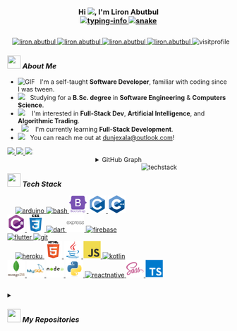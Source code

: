 <h3 align="center">
    Hi <img src="https://c.tenor.com/D5L3scQHFb4AAAAi/bt21-hi.gif" width="32px">, I'm Liron Abutbul<br>
    <a href="https://github.com/ladunjexa">
        <img src="https://readme-typing-svg.herokuapp.com/?lines=B.Sc.%20Computer-Science%20student%20🔬;Full-Stack%20Developer;Software%20Developer;Experienced%20stock%20trader%20💹;Target%20Focused%20🎯&font=Fira&center=true&width=380&height=38&color=0056D2&vCenter=true&size=19&pause=1000" alt="typing-info">
    </a>
    <a href="https://github.com/ladunjexa">
        <img src="https://raw.githubusercontent.com/ladunjexa/ladunjexa/output/github-contribution-grid-snake.svg" alt="snake" height="70%" width="70%"/>
    </a>
</h3>
<h2></h2>
<p align="right">
    <a href="https://twitter.com/lironabutbul6" target="blank">
        <img src="https://raw.githubusercontent.com/rahuldkjain/github-profile-readme-generator/master/src/images/icons/Social/twitter.svg" alt="liron.abutbul" height="20" width="26" />
    </a>
    <a href="https://linkedin.com/in/liron.abutbul" target="blank">
        <img src="https://raw.githubusercontent.com/rahuldkjain/github-profile-readme-generator/master/src/images/icons/Social/linked-in-alt.svg" alt="liron.abutbul" height="20" width="26" />
    </a>
    <a href="https://fb.com/liron.abutbul.773" target="blank">
        <img src="https://raw.githubusercontent.com/rahuldkjain/github-profile-readme-generator/master/src/images/icons/Social/facebook.svg" alt="liron.abutbul" height="20" width="26" />
    </a>
    <a href="https://instagram.com/lironabutbul" target="blank">
        <img src="https://raw.githubusercontent.com/rahuldkjain/github-profile-readme-generator/master/src/images/icons/Social/instagram.svg" alt="liron.abutbul" height="20" width="26" />
    </a>
    <img alt="visitprofile" src="https://visitcount.itsvg.in/api?id=ladunjexa&icon=0&color=0"/>
</p>

### <img src="https://raw.githubusercontent.com/mayankchaudhary26/Cool-Readme-ideas/master/data/octocat/daftpunktocat-thomas.gif" height="30px" width="30px" /> ***About Me***

- <img alt="GIF" src="https://github.com/SP-XD/SP-XD/blob/main/images/Developer.gif" width="25" /> &nbsp; I'm a self-taught **Software Developer**, familiar with coding since I was tween. <br>
- <img src="https://github.com/SP-XD/SP-XD/blob/main/images/message.gif?raw=true" width="25" />&nbsp;&nbsp; Studying for a **B.Sc. degree** in **Software Engineering** & **Computers Science**. <br>
- <img src="https://github.com/SP-XD/SP-XD/blob/main/images/hyperkitty.gif?raw=true" width="20" />&nbsp;&nbsp;&nbsp; I'm interested in **Full-Stack Dev**, **Artificial Intelligence**, and **Algorithmic Trading**. <br>
- &nbsp;&nbsp;<img src="https://github.com/SP-XD/SP-XD/blob/main/images/lightning.gif?raw=true" width="12" />&nbsp;&nbsp;&nbsp;&nbsp;I'm currently learning **Full-Stack Development**. <br>
- <img src="https://github.com/SP-XD/SP-XD/blob/main/images/letterbox.gif?raw=true" width="25" /> &nbsp; You can reach me out at dunjexala@outlook.com! <br>

<a href="https://github.com/ladunjexa">
    <img src="http://github-profile-summary-cards.vercel.app/api/cards/stats?username=ladunjexa&theme=tokyonight" width="32.5%">
    <img src="http://github-profile-summary-cards.vercel.app/api/cards/repos-per-language?username=ladunjexa&theme=tokyonight" width="32.5%">
    <img src="https://github-readme-stats.vercel.app/api/top-langs/?username=ladunjexa&layout=compact&langs_count=10&theme=tokyonight&hide_border=true" width="31%">
</a>
<details align="center">
    <summary>GitHub Graph</summary>
    <img src="http://github-profile-summary-cards.vercel.app/api/cards/profile-details?username=ladunjexa&theme=tokyonight">
</details>

<img alt="techstack" src="https://github.com/ladunjexa/ladunjexa/blob/7f7da5fd994bcfe9771e059688a117f389264727/assets/techstack.svg" height="200" width="200" align="right"/>

### <img src="https://online.fliphtml5.com/xndxj/hbpk/files/SlidePage/220104083819634.gif" height="30px" width="30px"/> ***Tech Stack***

<p align="left"> &emsp;
  <a href="https://www.arduino.cc/" target="_blank" rel="noreferrer">
    <img
      src="https://cdn.worldvectorlogo.com/logos/arduino-1.svg"
      alt="arduino"
      width="40"
      height="40"
    />
  </a>
  <a href="https://www.gnu.org/software/bash/" target="_blank" rel="noreferrer">
    <img
      src="https://www.vectorlogo.zone/logos/gnu_bash/gnu_bash-icon.svg"
      alt="bash"
      width="40"
      height="40"
    />
  </a>
  <a href="https://getbootstrap.com" target="_blank" rel="noreferrer">
    <img
      src="https://raw.githubusercontent.com/devicons/devicon/master/icons/bootstrap/bootstrap-plain-wordmark.svg"
      alt="bootstrap"
      width="40"
      height="40"
    />
  </a>
  <a href="https://www.cprogramming.com/" target="_blank" rel="noreferrer">
    <img
      src="https://raw.githubusercontent.com/devicons/devicon/master/icons/c/c-original.svg"
      alt="c"
      width="40"
      height="40"
    />
  </a>
  <a href="https://www.w3schools.com/cpp/" target="_blank" rel="noreferrer">
    <img
      src="https://raw.githubusercontent.com/devicons/devicon/master/icons/cplusplus/cplusplus-original.svg"
      alt="cplusplus"
      width="40"
      height="40"
    />
  </a>
  <a href="https://www.w3schools.com/cs/" target="_blank" rel="noreferrer">
    <img
      src="https://raw.githubusercontent.com/devicons/devicon/master/icons/csharp/csharp-original.svg"
      alt="csharp"
      width="40"
      height="40"
    />
  </a>
  <a href="https://www.w3schools.com/css/" target="_blank" rel="noreferrer">
    <img
      src="https://raw.githubusercontent.com/devicons/devicon/master/icons/css3/css3-original-wordmark.svg"
      alt="css3"
      width="40"
      height="40"
    />
  </a>
  <a href="https://dart.dev" target="_blank" rel="noreferrer">
    <img
      src="https://www.vectorlogo.zone/logos/dartlang/dartlang-icon.svg"
      alt="dart"
      width="40"
      height="40"
    />
  </a>
  <a href="https://expressjs.com" target="_blank" rel="noreferrer">
    <img
      src="https://raw.githubusercontent.com/devicons/devicon/master/icons/express/express-original-wordmark.svg"
      alt="express"
      width="40"
      height="40"
    />
  </a>
  <a href="https://firebase.google.com/" target="_blank" rel="noreferrer">
    <img
      src="https://www.vectorlogo.zone/logos/firebase/firebase-icon.svg"
      alt="firebase"
      width="40"
      height="40"
    />
  </a>
  <a href="https://flutter.dev" target="_blank" rel="noreferrer">
    <img
      src="https://www.vectorlogo.zone/logos/flutterio/flutterio-icon.svg"
      alt="flutter"
      width="40"
      height="40"
    />
  </a>
  <a href="https://git-scm.com/" target="_blank" rel="noreferrer">
    <img
      src="https://www.vectorlogo.zone/logos/git-scm/git-scm-icon.svg"
      alt="git"
      width="40"
      height="40"
    />
  </a><br> &emsp;
  <a href="https://heroku.com" target="_blank" rel="noreferrer">
    <img
      src="https://www.vectorlogo.zone/logos/heroku/heroku-icon.svg"
      alt="heroku"
      width="40"
      height="40"
    />
  </a>
  <a href="https://www.w3.org/html/" target="_blank" rel="noreferrer">
    <img
      src="https://raw.githubusercontent.com/devicons/devicon/master/icons/html5/html5-original-wordmark.svg"
      alt="html5"
      width="40"
      height="40"
    />
  </a>
  <a href="https://www.java.com" target="_blank" rel="noreferrer">
    <img
      src="https://raw.githubusercontent.com/devicons/devicon/master/icons/java/java-original.svg"
      alt="java"
      width="40"
      height="40"
    />
  </a>
  <a
    href="https://developer.mozilla.org/en-US/docs/Web/JavaScript"
    target="_blank"
    rel="noreferrer"
  >
    <img
      src="https://raw.githubusercontent.com/devicons/devicon/master/icons/javascript/javascript-original.svg"
      alt="javascript"
      width="40"
      height="40"
    />
  </a>
  <a href="https://kotlinlang.org" target="_blank" rel="noreferrer">
    <img
      src="https://www.vectorlogo.zone/logos/kotlinlang/kotlinlang-icon.svg"
      alt="kotlin"
      width="40"
      height="40"
    />
  </a>
  <a href="https://www.mongodb.com/" target="_blank" rel="noreferrer">
    <img
      src="https://raw.githubusercontent.com/devicons/devicon/master/icons/mongodb/mongodb-original-wordmark.svg"
      alt="mongodb"
      width="40"
      height="40"
    />
  </a>
  <a href="https://www.mysql.com/" target="_blank" rel="noreferrer">
    <img
      src="https://raw.githubusercontent.com/devicons/devicon/master/icons/mysql/mysql-original-wordmark.svg"
      alt="mysql"
      width="40"
      height="40"
    />
  </a>
  <a href="https://nodejs.org" target="_blank" rel="noreferrer">
    <img
      src="https://raw.githubusercontent.com/devicons/devicon/master/icons/nodejs/nodejs-original-wordmark.svg"
      alt="nodejs"
      width="40"
      height="40"
    />
  </a>
  <a href="https://www.python.org" target="_blank" rel="noreferrer">
    <img
      src="https://raw.githubusercontent.com/devicons/devicon/master/icons/python/python-original.svg"
      alt="python"
      width="40"
      height="40"
    />
  </a>
  <a href="https://reactnative.dev/" target="_blank" rel="noreferrer">
    <img
      src="https://reactnative.dev/img/header_logo.svg"
      alt="reactnative"
      width="40"
      height="40"
    />
  </a>
  <a href="https://sass-lang.com" target="_blank" rel="noreferrer">
    <img
      src="https://raw.githubusercontent.com/devicons/devicon/master/icons/sass/sass-original.svg"
      alt="sass"
      width="40"
      height="40"
    />
  </a>
  <a href="https://www.typescriptlang.org/" target="_blank" rel="noreferrer">
    <img
      src="https://raw.githubusercontent.com/devicons/devicon/master/icons/typescript/typescript-original.svg"
      alt="typescript"
      width="40"
      height="40"
    />
  </a>
</p>
<h2></h2>
<details>
<summary> 

### <img src="https://raw.githubusercontent.com/mayankchaudhary26/Cool-Readme-ideas/master/data/octocat/daftpunktocat-guy.gif" height="30px" width="30px"/> ***My Repositories*** 
</summary>
<!-- Repo info cards - https://github.com/anuraghazra/github-readme-stats -->
<!-- Small repo cards (fork) - https://github.com/DenverCoder1/github-readme-stats -->
<p align="left">
  <a href="https://github.com/ladunjexa/Noteboard-App"><img width="278" src="https://denvercoder1-github-readme-stats.vercel.app/api/pin/?username=ladunjexa&repo=Noteboard-App&theme=dracula&bg_color=7900FF&title_color=CFFFDC&icon_color=93FFD8&hide_border=true&show_icons=true" alt="github-readme-streak-stats"></a>
  <a href="https://github.com/ladunjexa/Magazine-RESTful-API"><img width="278" src="https://denvercoder1-github-readme-stats.vercel.app/api/pin/?username=ladunjexa&repo=Magazine-RESTful-API&theme=dracula&bg_color=7900FF&title_color=CFFFDC&icon_color=93FFD8&hide_border=true&show_icons=true" alt="readme-typing-svg"></a>
  <a href="https://github.com/ladunjexa/Authentication-N-Security"><img width="278" src="https://denvercoder1-github-readme-stats.vercel.app/api/pin?username=ladunjexa&repo=Authentication-N-Security&theme=dracula&bg_color=7900FF&title_color=CFFFDC&icon_color=93FFD8&hide_border=true&show_icons=true" alt="custom-icon-badges"></a>
  <a href="https://github.com/ladunjexa/50-Mini-Web-Projects"><img width="278" src="https://denvercoder1-github-readme-stats.vercel.app/api/pin/?username=ladunjexa&repo=50-Mini-Web-Projects&theme=dracula&bg_color=7900FF&title_color=CFFFDC&icon_color=93FFD8&hide_border=true&show_icons=true" alt="unicode-formatter"></a>
    <a href="https://github.com/ladunjexa/LoginAutomation-BGU-OUOI"><img width="278" src="https://denvercoder1-github-readme-stats.vercel.app/api/pin/?username=ladunjexa&repo=LoginAutomation-BGU-OUOI&theme=dracula&bg_color=7900FF&title_color=CFFFDC&icon_color=93FFD8&hide_border=true&show_icons=true" alt="unicode-formatter"></a>
  <a href="https://github.com/ladunjexa/Todolist-Web-w.MongoDB"><img width="278" src="https://denvercoder1-github-readme-stats.vercel.app/api/pin/?username=ladunjexa&repo=Todolist-Web-w.MongoDB&theme=dracula&bg_color=7900FF&title_color=CFFFDC&icon_color=93FFD8&hide_border=true&show_icons=true" alt="table2ascii"></a>
  <a href="https://github.com/ladunjexa/sneakers-ecommerce-ui"><img width="278" src="https://denvercoder1-github-readme-stats.vercel.app/api/pin/?username=ladunjexa&repo=sneakers-ecommerce-ui&theme=dracula&bg_color=7900FF&title_color=CFFFDC&icon_color=93FFD8&hide_border=true&show_icons=true" alt="github-readme-streak-stats"></a>
  <a href="https://github.com/ladunjexa/googlebooks-downloader"><img width="278" src="https://denvercoder1-github-readme-stats.vercel.app/api/pin/?username=ladunjexa&repo=googlebooks-downloader&theme=dracula&bg_color=7900FF&title_color=CFFFDC&icon_color=93FFD8&hide_border=true&show_icons=true" alt="readme-typing-svg"></a>
  <a href="https://github.com/ladunjexa/ATM-program"><img width="278" src="https://denvercoder1-github-readme-stats.vercel.app/api/pin?username=ladunjexa&repo=ATM-program&theme=dracula&bg_color=7900FF&title_color=CFFFDC&icon_color=93FFD8&hide_border=true&show_icons=true" alt="custom-icon-badges"></a>
  <a href="https://github.com/ladunjexa/Blog-website-w.mongodb"><img width="278" src="https://denvercoder1-github-readme-stats.vercel.app/api/pin/?username=ladunjexa&repo=Blog-Website-w.MongoDB&theme=dracula&bg_color=7900FF&title_color=CFFFDC&icon_color=93FFD8&hide_border=true&show_icons=true" alt="Unedit-for-Reddit"></a>
  <a href="https://github.com/ladunjexa/obj-dist-detector"><img width="278" src="https://denvercoder1-github-readme-stats.vercel.app/api/pin/?username=ladunjexa&repo=obj-dist-detector&theme=dracula&bg_color=7900FF&title_color=CFFFDC&icon_color=93FFD8&hide_border=true&show_icons=true" alt="Unedit-for-Reddit"></a>
  <a href="https://github.com/ladunjexa/bunch-of-cs.console-apps"><img width="278" src="https://denvercoder1-github-readme-stats.vercel.app/api/pin/?username=ladunjexa&repo=Bunch-of-CS.Console-Apps&theme=dracula&bg_color=7900FF&title_color=CFFFDC&icon_color=93FFD8&hide_border=true&show_icons=true" alt="table2ascii"></a>
</p>

<p align="left">
  <a href="https://github.com/ladunjexa?tab=repositories&sort=stargazers"><img alt="All Repositories" title="All Repositories" src="https://custom-icon-badges.herokuapp.com/badge/-All%20Repos-2962FF?style=for-the-badge&logoColor=white&logo=repo"/></a>
</p>
</details>
<!--- &emsp;&emsp; Enthusiastic about creating stuff from scratch and passionate about learning new technologies. <br>--->
<!---<img width="15%" align="right" alt="Github Image" src="https://raw.githubusercontent.com/raghavk16/raghavk16/master/giphy.webp" />--->

